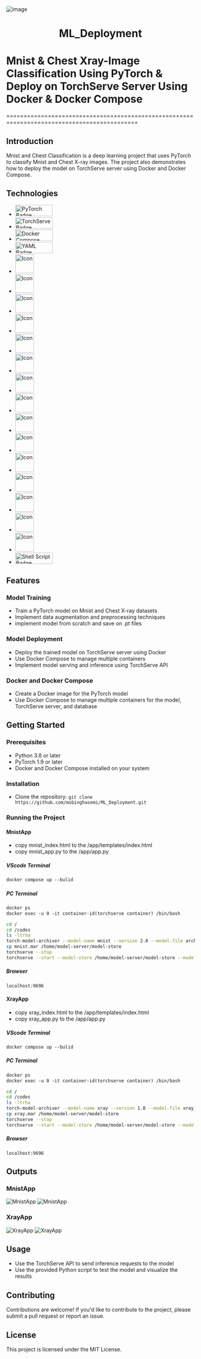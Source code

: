 ![image](https://github.com/user-attachments/assets/a13b48e5-4c5f-40f8-baa4-b7a6fd59b3dc)

<h1 style="text-align: center;">ML_Deployment</h1>

# Mnist & Chest Xray-Image Classification Using PyTorch & Deploy on TorchServe Server Using Docker & Docker Compose
============================================================================================

## Introduction
Mnist and Chest Classification is a deep learning project that uses PyTorch to classify Mnist and Chest X-ray images. The project also demonstrates how to deploy the model on TorchServe server using Docker and Docker Compose.

## Technologies
* <img src="https://img.shields.io/badge/PyTorch-EE4C2C?style=for-the-badge&logo=pytorch&logoColor=white&labelColor=gray" width="100" height="30" alt="PyTorch Badge">
* <img src="https://img.shields.io/badge/TorchServe-FF69B4?style=for-the-badge&logo =pytorch&logoColor=white" width="100" height="30" alt="TorchServe Badge">
* <img src="https://img.shields.io/badge/Docker_Compose-0db7ed?style=for-the-badge&logo=docker&logoColor=white" width="100" height="30" alt="Docker Compose Badge">
* <img src="https://img.shields.io/badge/YAML-303030?style=for-the-badge&logo=yaml&logo Color=white" width="100" height="30" alt="YAML Badge">
* <img src="https://user-images.githubusercontent.com/25181517/192107854-765620d7-f909-4953-a6da-36e1ef69eea6.png" width="50" height="50" alt="Icon">
* <img src="https://user-images.githubusercontent.com/25181517/192108374-8da61ba1-99ec-41d7-80b8-fb2f7c0a4948.png" width="50" height="50" alt="Icon">
* <img src="https://user-images.githubusercontent.com/25181517/192108372-f71d70ac-7ae6-4c0d-8395-51d8870c2ef0.png" width="50" height="50" alt="Icon">
* <img src="https://user-images.githubusercontent.com/25181517/183914128-3fc88b4a-4ac1-40e6-9443-9a30182379b7.png" width="50" height="50" alt="Icon">
* <img src="https://user-images.githubusercontent.com/25181517/192108891-d86b6220-e232-423a-bf5f-90903e6887c3.png" width="50" height="50" alt="Icon">
* <img src="https://user-images.githubusercontent.com/25181517/183898054-b3d693d4-dafb-4808-a509-bab54cf5de34.png" width="50" height="50" alt="Icon">
* <img src="https://user-images.githubusercontent.com/25181517/183898674-75a4a1b1-f960-4ea9-abcb-637170a00a75.png" width="50" height="50" alt="Icon">
* <img src="https://user-images.githubusercontent.com/25181517/192158954-f88b5814-d510-4564-b285-dff7d6400dad.png" width="50" height="50" alt="Icon">
* <img src="https://github.com/marwin1991/profile-technology-icons/assets/76012086/24b02d77-2f28-43c7-b5d6-e15e3395851b" width="50" height="50" alt="Icon">
* <img src="https://github.com/marwin1991/profile-technology-icons/assets/76012086/4ec200c2-acdf-4c42-b419-cd49cba3d09f" width="50" height="50" alt="Icon">
* <img src="https://user-images.githubusercontent.com/25181517/183423775-2276e25d-d43d-4e58-890b-edbc88e915f7.png" width="50" height="50" alt="Icon">
* <img src="https://user-images.githubusercontent.com/25181517/183423507-c056a6f9-1ba8-4312-a350-19bcbc5a8697.png" width="50" height="50" alt="Icon">
* <img src="https://user-images.githubusercontent.com/25181517/192158606-7c2ef6bd-6e04-47cf-b5bc-da2797cb5bda.png" width="50" height="50" alt="Icon">
* <img src="https://user-images.githubusercontent.com/25181517/117207330-263ba280-adf4-11eb-9b97-0ac5b40bc3be.png" width="50" height="50" alt="Icon">
* <img src="https://github.com/marwin1991/profile-technology-icons/assets/76662862/2481dc48-be6b-4ebb-9e8c-3b957efe69fa" width="50" height="50" alt="Icon">
* <img src="https://img.shields.io/badge/Shell_Script-121011?style=for-the-badge&logo=gnu-bash&logoColor=white" width="100" height="30" alt="Shell Script Badge">




## Features
### Model Training
* Train a PyTorch model on Mnist and Chest X-ray datasets
* Implement data augmentation and preprocessing techniques
* implement model from scratch and save on .pt files

### Model Deployment
* Deploy the trained model on TorchServe server using Docker
* Use Docker Compose to manage multiple containers
* Implement model serving and inference using TorchServe API

### Docker and Docker Compose
* Create a Docker image for the PyTorch model
* Use Docker Compose to manage multiple containers for the model, TorchServe server, and database

## Getting Started
### Prerequisites
* Python 3.8 or later
* PyTorch 1.9 or later
* Docker and Docker Compose installed on your system

### Installation
* Clone the repository: `git clone https://github.com/mobinghasemi/ML_Deployment.git`

### Running the Project
#### MnistApp
* copy mnist_index.html to the /app/templates/index.html
* copy mnist_app.py to the /app/app.py
##### VScode Terminal
```dockerfile
docker compose up --bulid
```
##### PC Terminal
```dockerfile
docker ps
docker exec -u 0 -it container-id(torchserve container) /bin/bash
```
```bash
cd /
cd /codes
ls -ltrha
torch-model-archiver --model-name mnist --version 2.0 --model-file arch.py --serialized-file mnist.pt --handler mnist_handler_base.py --force
cp mnist.mar /home/model-server/model-store
torchserve --stop
torchserve --start --model-store /home/model-server/model-store --models mnist=mnist.mar --disable-token-auth --enable-model-api --ts-config /home/model-server/config.properties    
```
##### Browser
```curl
localhost:9696
```

#### XrayApp
* copy xray_index.html to the /app/templates/index.html
* copy xray_app.py to the /app/app.py
##### VScode Terminal
```dockerfile
docker compose up --bulid
```
##### PC Terminal
```dockerfile
docker ps
docker exec -u 0 -it container-id(torchserve container) /bin/bash
```
```bash
cd /
cd /codes
ls -ltrha
torch-model-archiver --model-name xray --version 1.0 --model-file xray_arch.py --serialized-file xray.pt --handler xray_handler_base.py --force
cp xray.mar /home/model-server/model-store
torchserve --stop
torchserve --start --model-store /home/model-server/model-store --models xray=xray.mar --disable-token-auth --enable-model-api --ts-config /home/model-server/config.properties    
```
##### Browser
```curl
localhost:9696
```


## Outputs
### MnistApp
![MnistApp](output_images/mnist1.png)
![MnistApp](output_images/mnist2.png)
### XrayApp
![XrayApp](output_images/xray1.png)
![XrayApp](output_images/xray2.png)


## Usage
* Use the TorchServe API to send inference requests to the model
* Use the provided Python script to test the model and visualize the results

## Contributing
Contributions are welcome! If you'd like to contribute to the project, please submit a pull request or report an issue.

## License
This project is licensed under the MIT License.
